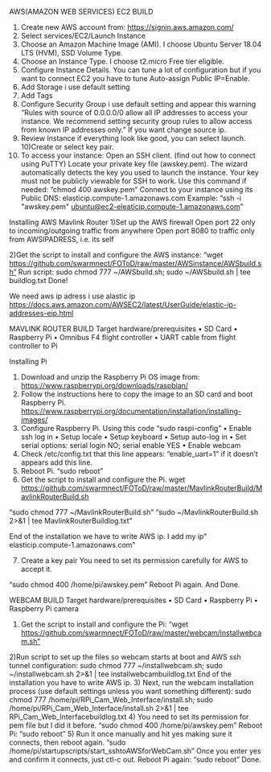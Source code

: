 AWS(AMAZON WEB SERVICES) EC2 BUILD
1) Create new AWS account from:
https://signin.aws.amazon.com/
2) Select services/EC2/Launch Instance
3) Choose an Amazon Machine Image (AMI). I choose Ubuntu Server 18.04 LTS (HVM), SSD Volume Type.
4) Choose an Instance Type. I choose t2.micro Free tier eligible.
5) Configure Instance Details. You can tune a lot of  configuration but if you want to connect EC2 you have to tune Auto-assign Public IP=Enable.
6) Add Storage i use default setting
7) Add Tags
8) Configure Security Group i use default setting and appear this warning 
“Rules with source of 0.0.0.0/0 allow all IP addresses to access your instance. We recommend setting security group rules to allow access from known IP addresses only.”
İf you want change source ip.
9) Review Instance if everything look like good, you can select launch.
10)Create or select key pair.
11) To access your instance:
Open an SSH client. (find out how to connect using PuTTY)
Locate your private key file (awskey.pem). The wizard automatically detects the key you used to launch the instance.
Your key must not be publicly viewable for SSH to work. Use this command if needed:
“chmod 400 awskey.pem”
Connect to your instance using its Public DNS:
elasticip.compute-1.amazonaws.com
Example:
“ssh -i "awskey.pem" ubuntu@ec2-eleaticip.compute-1.amazonaws.com”

Installing AWS Mavlink Router 
1)Set up the AWS firewall
Open port 22 only to incoming/outgoing traffic from anywhere
 Open port 8080 to traffic only from AWSIPADRESS, i.e. its self

2)Get the script to install and configure the AWS instance:
“wget https://github.com/swarmnect/FOToD/raw/master/AWSinstance/AWSbuild.sh”
Run script:
sudo chmod 777 ~/AWSbuild.sh; 
sudo ~/AWSbuild.sh | tee buildlog.txt
Done!
  
We need aws ip adress i use alastic ip
https://docs.aws.amazon.com/AWSEC2/latest/UserGuide/elastic-ip-addresses-eip.html


MAVLINK ROUTER BUILD
Target hardware/prerequisites
•	SD Card
•	Raspberry Pi 
•	Omnibus F4 flight controller
•	UART cable from flight controller to Pi 

Installing Pi
1) Download and unzip the Raspberry Pi OS image from:
https://www.raspberrypi.org/downloads/raspbian/
2) Follow the instructions here to copy the image to an SD card and boot Raspberry Pi.
https://www.raspberrypi.org/documentation/installation/installing-images/
3) Configure Raspberry Pi.
Using this code “sudo raspi-config”
•	Enable ssh log in
•	Setup locale 
•	Setup keyboard 
•	Setup auto-log in
•	Set serial options: serial login NO; serial enable YES 
•	Enable webcam
4) Check /etc/config.txt that this line appears: “enable_uart=1” if it doesn’t appears add this line.
5) Reboot Pi.
“sudo reboot”
6) Get the script to install and configure the Pi.
wget https://github.com/swarmnect/FOToD/raw/master/MavlinkRouterBuild/MavlinkRouterBuild.sh

 “sudo chmod 777 ~/MavlinkRouterBuild.sh”
“sudo ~/MavlinkRouterBuild.sh 2>&1 | tee MavlinkRouterBuildlog.txt”
 
End of the installation we have to write AWS ip. 
I add my ip" elasticip.compute-1.amazonaws.com"

7)  Create a key pair
You need to set its permission carefully for AWS to accept it.

“sudo chmod 400 /home/pi/awskey.pem” Reboot Pi again. And Done.


WEBCAM BUILD
Target hardware/prerequisites
•	SD Card
•	Raspberry Pi 
•	Raspberry Pi camera
1) Get the script to install and configure the Pi:
“wget https://github.com/swarmnect/FOToD/raw/master/webcam/installwebcam.sh”

2)Run script to set up the files so webcam starts at boot and AWS ssh tunnel configuration:
sudo chmod 777 ~/installwebcam.sh; 
sudo ~/installwebcam.sh  2>&1 | tee installwebcambuildlog.txt 
End of the installation you have to write AWS ip.
3) Next, run the webcam installation process (use default settings unless you want something different):
sudo chmod 777 /home/pi/RPi_Cam_Web_Interface/install.sh; 
sudo /home/pi/RPi_Cam_Web_Interface/install.sh   2>&1  | tee RPi_Cam_Web_Interfacebuildlog.txt
4) You need to set its permission for pem file but I did it before.
“sudo chmod 400 /home/pi/awskey.pem”
Reboot Pi:
“sudo reboot”
5) Run it once manually and hit yes making sure it connects, then reboot again.
“sudo /home/pi/startupscripts/start_sshtoAWSforWebCam.sh”
Once you enter yes and confirm it connects, just ctl-c out.
Reboot Pi again: “sudo reboot” Done.








